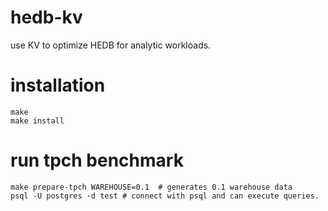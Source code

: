 # hedb-kv

use KV to optimize HEDB for analytic workloads.

# installation

```shell
make
make install
```

# run tpch benchmark

```shell
make prepare-tpch WAREHOUSE=0.1  # generates 0.1 warehouse data
psql -U postgres -d test # connect with psql and can execute queries.

````
